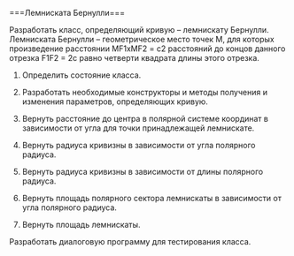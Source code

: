 ===Лемниската Бернулли===

Разработать класс, определяющий кривую – лемнискату Бернулли.
Лемниската Бернулли – геометрическое место точек M, для которых произведение расстоянии 
MF1xMF2 = с2 расстояний до концов данного отрезка F1F2 = 2c равно четверти квадрата длины этого отрезка.

1) Определить состояние класса.

2) Разработать необходимые конструкторы и методы получения и изменения параметров, определяющих кривую.

3) Вернуть расстояние до центра в полярной системе координат в зависимости от угла для точки принадлежащей лемнискате.

4) Вернуть радиуса кривизны в зависимости от угла полярного радиуса.

5) Вернуть радиуса кривизны в зависимости от длины полярного радиуса.

6) Вернуть площадь полярного сектора лемнискаты в зависимости от угла полярного радиуса.

7) Вернуть площадь лемнискаты.

Разработать диалоговую программу для тестирования класса.
